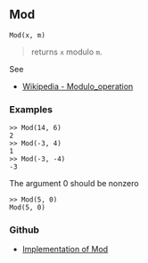 ## Mod

```
Mod(x, m)
```

> returns `x` modulo `m`.
 
See
* [Wikipedia - Modulo_operation](https://en.wikipedia.org/wiki/Modulo_operation)

### Examples

```
>> Mod(14, 6)
2
>> Mod(-3, 4)
1
>> Mod(-3, -4)
-3
```

The argument 0 should be nonzero

```
>> Mod(5, 0) 
Mod(5, 0)
```

### Github

* [Implementation of Mod](https://github.com/axkr/symja_android_library/blob/master/symja_android_library/matheclipse-core/src/main/java/org/matheclipse/core/builtin/IntegerFunctions.java#L1032) 
